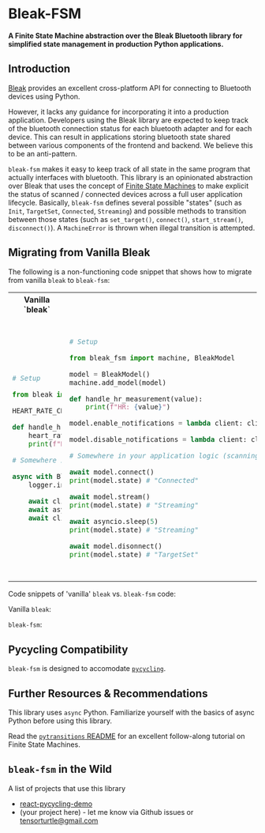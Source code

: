 # Bleak-FSM

**A Finite State Machine abstraction over the Bleak Bluetooth library for simplified state management in production Python applications.**

## Introduction

[Bleak](https://github.com/hbldh/bleak) provides an excellent cross-platform API for connecting to Bluetooth devices using Python. 

However, it lacks any guidance for incorporating it into a production application. Developers using the Bleak library are expected to keep track of the bluetooth connection status for each bluetooth adapter and for each device. This can result in applications storing bluetooth state shared between various components of the frontend and backend. We believe this to be an anti-pattern.

`bleak-fsm` makes it easy to keep track of all state in the same program that actually interfaces with bluetooth. This library is an opinionated abstraction over Bleak that uses the concept of [Finite State Machines](https://en.wikipedia.org/wiki/Finite-state_machine) to make explicit the status of scanned / connected devices across a full user application lifecycle. Basically, `bleak-fsm` defines several possible "states" (such as `Init`, `TargetSet`, `Connected`, `Streaming`) and possible methods to transition between those states (such as `set_target()`, `connect()`, `start_stream()`, `disconnect()`). A `MachineError` is thrown when illegal transition is attempted.

## Migrating from Vanilla Bleak

The following is a non-functioning code snippet that shows how to migrate from vanilla `bleak` to `bleak-fsm`:

<table>
<tr>
<th>Vanilla `bleak`</th>
<th>`bleak-fsm`</th>
</tr>
<tr>
<td>
<div style="width:100px">
    
```python
# Setup

from bleak import BleakClient

HEART_RATE_CHARACTERISTIC="00002a37-0000-1000-8000-00805f9b34fb"

def handle_hr_measurement(sender, data):
    heart_rate = data[1]
    print(f"HR: {heart_rate}")

# Somewhere in your application logic (scanning part not shown)

async with BleakClient(device) as client:
    logger.info("Connected")

    await client.start_notify(HEART_RATE_CHARACTERISTIC, handle_hr_measurement)
    await asyncio.sleep(5.0)
    await client.stop_notify(HEART_RATE_CHARACTERISTIC)
```
</div>

</td>
<td>
<pre style="white-space: pre-wrap;">
    
```python
# Setup

from bleak_fsm import machine, BleakModel

model = BleakModel()
machine.add_model(model)

def handle_hr_measurement(value):
    print(f"HR: {value}")

model.enable_notifications = lambda client: client.start_notify(HEART_RATE_CHARACTERISTIC, handle_hr_measurement)

model.disable_notifications = lambda client: client.stop_notify(HEART_RATE_CHARACTERISTIC)

# Somewhere in your application logic (scanning part not shown)

await model.connect()
print(model.state) # "Connected"

await model.stream()
print(model.state) # "Streaming"

await asyncio.sleep(5)
print(model.state) # "Streaming"

await model.disonnect()
print(model.state) # "TargetSet"

```

</pre>
</td> 
</tr> 
</table>

Code snippets of 'vanilla' `bleak` vs. `bleak-fsm` code:

Vanilla `bleak`:


`bleak-fsm`:

## Pycycling Compatibility

`bleak-fsm` is designed to accomodate [`pycycling`](https://github.com/zacharyedwardbull/pycycling).

## Further Resources & Recommendations

This library uses `async` Python. Familiarize yourself with the basics of async Python before using this library.

Read the [`pytransitions` README](https://github.com/pytransitions/transitions/blob/master/README.md) for an excellent follow-along tutorial on Finite State Machines.

## `bleak-fsm` in the Wild

A list of projects that use this library

+ [react-pycycling-demo](https://github.com/tensorturtle/react-pycycling-demo)
+ (your project here) - let me know via Github issues or tensorturtle@gmail.com
